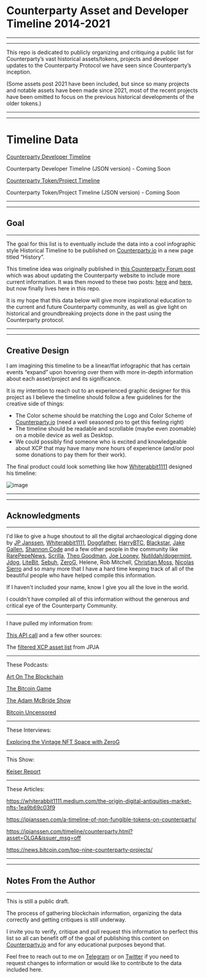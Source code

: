 # Counterparty Asset and Developer Timeline 2014-2021

---
---

This repo is dedicated to publicly organizing and critiquing a public list for Counterparty’s vast historical assets/tokens, projects and developer updates to the Counterparty Protocol we have seen since Counterparty’s inception. 

(Some assets post 2021 have been included, but since so many projects and notable assets have been made since 2021, most of the recent projects have been omitted to focus on the previous historical developments of the older tokens.)

---
---

# Timeline Data

[Counterparty Developer Timeline](https://github.com/davestaxcp/CounterpartyTimeline2023/blob/main/DeveloperTimeline2023.md)

Counterparty Developer Timeline (JSON version) - Coming Soon

[Counterparty Token/Project Timeline](https://github.com/davestaxcp/CounterpartyTimeline2023/blob/main/TokenTimeline2023.md)

Counterparty Token/Project Timeline (JSON version) - Coming Soon

---
---

## Goal

---

The goal for this list is to eventually include the data into a cool infographic style Historical Timeline to be published on [Counterparty.io](https://counterparty.io/) in a new page titled “History”. 

This timeline idea was originally published in [this Counterparty Forum post](https://forums.counterparty.io/t/updating-information-on-counterparty-io/6669/8) which was about updating the Counterparty website to include more current information. It was then moved to these two posts: [here](https://forums.counterparty.io/t/counterparty-developer-timeline-for-counterparty-io/6675) and [here](https://forums.counterparty.io/t/counterparty-token-asset-project-timeline-for-counterparty-io/6688), but now finally lives here in this repo.

It is my hope that this data below will give more inspirational education to the current and future Counterparty community, as well as give light on historical and groundbreaking projects done in the past using the Counterparty protocol.

---
---

## Creative Design

I am imagining this timeline to be a linear/flat infographic that has certain events “expand” upon hovering over them with more in-depth information about each asset/project and its significance. 

It is my intention to reach out to an experienced graphic designer for this project as I believe the timeline should follow a few guidelines for the creative side of things:

- The Color scheme should be matching the Logo and Color Scheme of [Counterparty.io](https://counterparty.io/) (need a well seasoned pro to get this feeling right)
- The timeline should be readable and scrollable (maybe even zoomable) on a mobile device as well as Desktop.
- We could possibly find someone who is excited and knowledgeable about XCP that may have many more hours of experience (and/or pool some donations to pay them for their work).


The final product could look something like how [Whiterabbit1111](https://twitter.com/WRabbit1111) designed his timeline:

![image](https://github.com/davestaxcp/CounterpartyTimeline2023/assets/136373423/34d09b70-0db5-4886-a848-569a9af08502)


---
---

## Acknowledgments

---

I'd like to give a huge shoutout to all the digital archaeological digging done by [JP Janssen](https://twitter.com/jp_janssen), [Whiterabbit1111](https://twitter.com/WRabbit1111), [Doggfather](https://twitter.com/DoggfatherCrew), [HarryBTC](https://twitter.com/HarryBTC), [Blackstar](https://twitter.com/BlackstarXXI), [Jake Gallen](https://www.jakegallen.com/), [Shannon Code](https://www.linkedin.com/in/shannoncode/) and a few other people in the community like [RarePepeNews](https://twitter.com/rarepepenews), [Scrilla](https://twitter.com/ScrillaVentura), [Theo Goodman](https://twitter.com/theog__), [Joe Looney](https://twitter.com/wasthatawolf), [Nutildah/dogermint](https://twitter.com/dogermint), [Jdog](https://twitter.com/jdogresorg), [LiteBit](https://twitter.com/LiteBitCo), [Sebuh](https://twitter.com/Sebuh_com), [ZeroG](https://twitter.com/g0barry), Helene, Rob Mitchell, [Christian Moss](https://twitter.com/MandelDuck), [Nicolas Sierro](https://twitter.com/NicolasSierro) and so many more that I have a hard time keeping track of all of the beautiful people who have helped compile this information. 

If I haven't included your name, know I give you all the love in the world. 

I couldn't have compiled all of this information without the generous and critical eye of the Counterparty Community.

---

I have pulled my information from: 

[This API call](https://codepen.io/ndlbl/pen/yLQVERj?editors=1111) and a few other sources:

The [filtered XCP asset list](https://github.com/Jpja/XCP-Asset-List/blob/main/xcp_assets_filtered.csv) from JPJA

---

These Podcasts:

[Art On The Blockchain](https://soundcloud.com/artontheblockchain/tracks)

[The Bitcoin Game](https://soundcloud.com/the-bitcoin-game)

[The Adam McBride Show](https://soundcloud.com/the-bitcoin-game)

[Bitcoin Uncensored](https://www.mixcloud.com/bitcoinuncensored/uploads/?order=oldest)

---

These Interviews:

[Exploring the Vintage NFT Space with ZeroG](https://www.youtube.com/@VintageNFTSpace)

---

This Show:

[Keiser Report](https://www.rt.com/shows/keiser-report/)

---

These Articles:

https://whiterabbit1111.medium.com/the-origin-digital-antiquities-market-nfts-1ea9b69c03f9

https://jpjanssen.com/a-timeline-of-non-fungible-tokens-on-counterparty/

https://jpjanssen.com/timeline/counterparty.html?asset=OLGA&issuer_msg=off

https://news.bitcoin.com/top-nine-counterparty-projects/

---
---

## Notes From the Author

---

This is still a public draft.

The process of gathering blockchain information, organizing the data correctly and getting critiques is still underway.

I invite you to verify, critique and pull request this information to perfect this list so all can benefit off of the goal of publishing this content on [Counterparty.io](Counterparty.io) and for any educational purposes beyond that.

Feel free to reach out to me on [Telegram](https://t.me/davesta) or on [Twitter](https://twitter.com/davesta_xcp) if you need to request changes to information or would like to contribute to the data included here.
